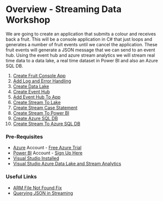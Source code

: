# Overview - Streaming Data Workshop

We are going to create an application that submits a colour and receives back a fruit. 
This will be a console application in C# that just loops and generates a number of fruit events until we cancel the application. These fruit events will generate a JSON message that we can send to an event hub. Using the event hub and azure stream analytics we will stream real time data to a data lake, a real time dataset in Power BI and also an Azure SQL DB. 

1. [Create Fruit Console App](Griffless/Instructions/01_CreateConsoleApp/CreateConsoleApp.md)
1. [Add Log and Error Handling](Griffless/Instructions/02_AddLogAndErrorHandling/AddLogAndErrorHandling.md)
1. [Create Data Lake](Griffless/Instructions/03_CreateDataLake/CreateDataLake.md)
1. [Create Event Hub](Griffless/Instructions/04_CreateEventHub/CreateEventHub.md)
1. [Add Event Hub To App](Griffless/Instructions/05_AddEventHubToApp/AddEventhubToApp.md)
1. [Create Stream To Lake](Griffless/Instructions/06_CreateStreamToLake/CreateStreamToLake.md)
1. [Create Stream Case Statement](Griffless/Instructions/07_StreamQueryCaseStatement/StreamQueryCaseStatement.md)   
1. [Create Stream To Power BI](Griffless/Instructions/08_CreateStreamToPowerBI/CreateStreamToPowerBI.md)   
1. [Create Azure SQL DB](Griffless/Instructions/09_CreateAzureSQLDB/CreateAzureSQLDB.md)   
1. [Create Stream To Azure SQL DB](Griffless/Instructions/10_CreateStreamToAzureSQLDB/CreateStreamToAzureSQLDB.md)   

### Pre-Requisites

* [Azure](https://portal.azure.com) Account - [Free Azure Trial](https://azure.microsoft.com/en-gb/free/search/?&OCID=AID719823_SEM_VNyprj9x&lnkd=Google_Azure_Brand&dclid=CjgKEAjw583nBRC33OzE0aaQvEoSJAAVMMJIS9V5KT7PZgtP2F7cgqJ6CObTA6VmZJ6_580FqRxOf_D_BwE)
* [Power BI](https://app.powerbi.com/home) Account - [Sign Up Here](https://powerbi.microsoft.com/en-us/landing/signin/)
* [Visual Studio Installed](https://visualstudio.microsoft.com/downloads/)
* [Visual Studio Azure Data Lake and Stream Analytics](https://marketplace.visualstudio.com/items?itemName=ADLTools.AzureDataLakeandStreamAnalyticsTools)

### Useful Links

* [ARM File Not Found Fix](https://omgdebugging.com/2017/08/14/adding-azure-arm-template-files-in-visual-studio-correctly/)
* [Querying JSON in Streaming](https://docs.microsoft.com/en-gb/azure/stream-analytics/stream-analytics-parsing-json)
